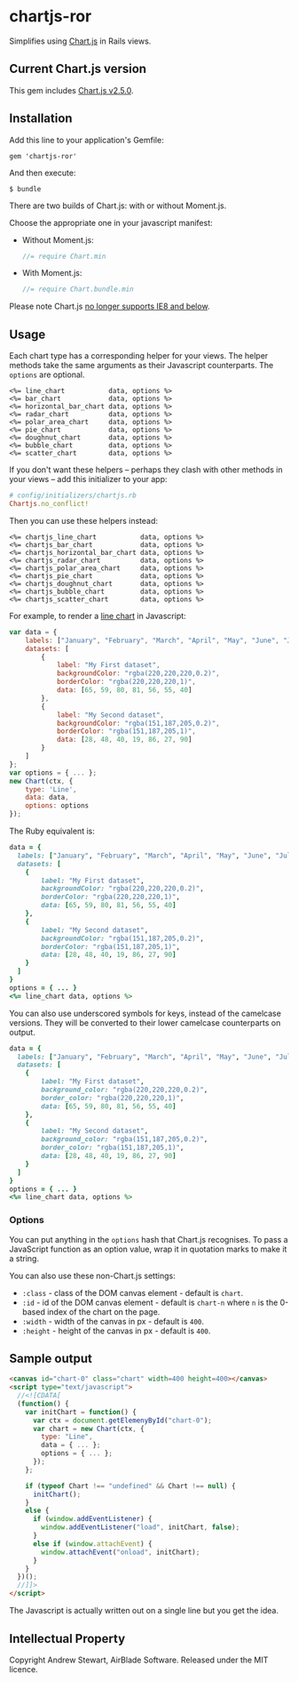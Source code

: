 # chartjs-ror

Simplifies using [Chart.js][] in Rails views.


## Current Chart.js version

This gem includes [Chart.js v2.5.0](https://github.com/chartjs/Chart.js/tree/v2.5.0).


## Installation

Add this line to your application's Gemfile:

    gem 'chartjs-ror'

And then execute:

    $ bundle

There are two builds of Chart.js: with or without Moment.js.

Choose the appropriate one in your javascript manifest:

- Without Moment.js:
  ```javascript
  //= require Chart.min
  ```

- With Moment.js:
  ```javascript
  //= require Chart.bundle.min
  ```

Please note Chart.js [no longer supports IE8 and below](https://github.com/chartjs/Chart.js/issues/2396#issuecomment-215233106).


## Usage

Each chart type has a corresponding helper for your views.  The helper methods take the same arguments as their Javascript counterparts.  The `options` are optional.


```erb
<%= line_chart           data, options %>
<%= bar_chart            data, options %>
<%= horizontal_bar_chart data, options %>
<%= radar_chart          data, options %>
<%= polar_area_chart     data, options %>
<%= pie_chart            data, options %>
<%= doughnut_chart       data, options %>
<%= bubble_chart         data, options %>
<%= scatter_chart        data, options %>
```

If you don't want these helpers – perhaps they clash with other methods in your views – add this initializer to your app:

```ruby
# config/initializers/chartjs.rb
Chartjs.no_conflict!
```

Then you can use these helpers instead:

```erb
<%= chartjs_line_chart           data, options %>
<%= chartjs_bar_chart            data, options %>
<%= chartjs_horizontal_bar_chart data, options %>
<%= chartjs_radar_chart          data, options %>
<%= chartjs_polar_area_chart     data, options %>
<%= chartjs_pie_chart            data, options %>
<%= chartjs_doughnut_chart       data, options %>
<%= chartjs_bubble_chart         data, options %>
<%= chartjs_scatter_chart        data, options %>
```

For example, to render a [line chart][linechart] in Javascript:

```javascript
var data = {
    labels: ["January", "February", "March", "April", "May", "June", "July"],
    datasets: [
        {
            label: "My First dataset",
            backgroundColor: "rgba(220,220,220,0.2)",
            borderColor: "rgba(220,220,220,1)",
            data: [65, 59, 80, 81, 56, 55, 40]
        },
        {
            label: "My Second dataset",
            backgroundColor: "rgba(151,187,205,0.2)",
            borderColor: "rgba(151,187,205,1)",
            data: [28, 48, 40, 19, 86, 27, 90]
        }
    ]
};
var options = { ... };
new Chart(ctx, {
    type: 'Line',
    data: data,
    options: options
});
```

The Ruby equivalent is:

```ruby
data = {
  labels: ["January", "February", "March", "April", "May", "June", "July"],
  datasets: [
    {
        label: "My First dataset",
        backgroundColor: "rgba(220,220,220,0.2)",
        borderColor: "rgba(220,220,220,1)",
        data: [65, 59, 80, 81, 56, 55, 40]
    },
    {
        label: "My Second dataset",
        backgroundColor: "rgba(151,187,205,0.2)",
        borderColor: "rgba(151,187,205,1)",
        data: [28, 48, 40, 19, 86, 27, 90]
    }
  ]
}
options = { ... }
<%= line_chart data, options %>
```

You can also use underscored symbols for keys, instead of the camelcase versions.
They will be converted to their lower camelcase counterparts on output.

```ruby
data = {
  labels: ["January", "February", "March", "April", "May", "June", "July"],
  datasets: [
    {
        label: "My First dataset",
        background_color: "rgba(220,220,220,0.2)",
        border_color: "rgba(220,220,220,1)",
        data: [65, 59, 80, 81, 56, 55, 40]
    },
    {
        label: "My Second dataset",
        background_color: "rgba(151,187,205,0.2)",
        border_color: "rgba(151,187,205,1)",
        data: [28, 48, 40, 19, 86, 27, 90]
    }
  ]
}
options = { ... }
<%= line_chart data, options %>
```

### Options

You can put anything in the `options` hash that Chart.js recognises.  To pass a JavaScript function as an option value, wrap it in quotation marks to make it a string.

You can also use these non-Chart.js settings:

* `:class`          - class of the DOM canvas element - default is `chart`.
* `:id`             - id of the DOM canvas element - default is `chart-n` where `n` is the 0-based index of the chart on the page.
* `:width`          - width of the canvas in px - default is `400`.
* `:height`         - height of the canvas in px - default is `400`.


## Sample output

```html
<canvas id="chart-0" class="chart" width=400 height=400></canvas>
<script type="text/javascript">
  //<![CDATA[
  (function() {
    var initChart = function() {
      var ctx = document.getElemenyById("chart-0");
      var chart = new Chart(ctx, {
        type: "Line",
        data = { ... };
        options = { ... };
      });
    };

    if (typeof Chart !== "undefined" && Chart !== null) {
      initChart();
    }
    else {
      if (window.addEventListener) {
        window.addEventListener("load", initChart, false);
      }
      else if (window.attachEvent) {
        window.attachEvent("onload", initChart);
      }
    }
  })();
  //]]>
</script>
```

The Javascript is actually written out on a single line but you get the idea.


## Intellectual Property

Copyright Andrew Stewart, AirBlade Software.  Released under the MIT licence.


  [Chart.js]: http://www.chartjs.org/
  [linechart]: http://www.chartjs.org/docs/#line-chart

